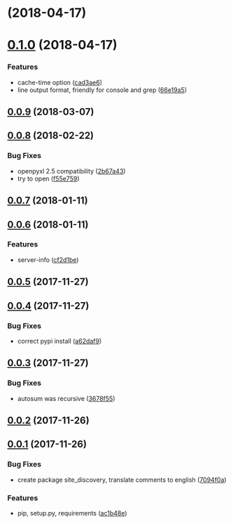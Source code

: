 <a name=""></a>
#  (2018-04-17)



<a name="0.1.0"></a>
# [0.1.0](https://github.com/viasite/site-discovery/compare/0.0.9...0.1.0) (2018-04-17)


### Features

* cache-time option ([cad3ae6](https://github.com/viasite/site-discovery/commit/cad3ae6))
* line output format, friendly for console and grep ([66e19a5](https://github.com/viasite/site-discovery/commit/66e19a5))



<a name="0.0.9"></a>
## [0.0.9](https://github.com/viasite/site-discovery/compare/0.0.8...0.0.9) (2018-03-07)



<a name="0.0.8"></a>
## [0.0.8](https://github.com/viasite/site-discovery/compare/0.0.7...0.0.8) (2018-02-22)


### Bug Fixes

* openpyxl 2.5 compatibility ([2b67a43](https://github.com/viasite/site-discovery/commit/2b67a43))
* try to open ([f55e759](https://github.com/viasite/site-discovery/commit/f55e759))



<a name="0.0.7"></a>
## [0.0.7](https://github.com/viasite/site-discovery/compare/0.0.6...0.0.7) (2018-01-11)



<a name="0.0.6"></a>
## [0.0.6](https://github.com/viasite/site-discovery/compare/0.0.5...0.0.6) (2018-01-11)


### Features

* server-info ([cf2d1be](https://github.com/viasite/site-discovery/commit/cf2d1be))



<a name="0.0.5"></a>
## [0.0.5](https://github.com/viasite/site-discovery/compare/0.0.4...0.0.5) (2017-11-27)



<a name="0.0.4"></a>
## [0.0.4](https://github.com/viasite/site-discovery/compare/0.0.3...0.0.4) (2017-11-27)


### Bug Fixes

* correct pypi install ([a62daf9](https://github.com/viasite/site-discovery/commit/a62daf9))



<a name="0.0.3"></a>
## [0.0.3](https://github.com/viasite/site-discovery/compare/0.0.2...0.0.3) (2017-11-27)


### Bug Fixes

* autosum was recursive ([3678f55](https://github.com/viasite/site-discovery/commit/3678f55))



<a name="0.0.2"></a>
## [0.0.2](https://github.com/viasite/site-discovery/compare/0.0.1...0.0.2) (2017-11-26)



<a name="0.0.1"></a>
## [0.0.1](https://github.com/viasite/site-discovery/compare/7094f0a...0.0.1) (2017-11-26)


### Bug Fixes

* create package site_discovery, translate comments to english ([7094f0a](https://github.com/viasite/site-discovery/commit/7094f0a))


### Features

* pip, setup.py, requirements ([ac1b48e](https://github.com/viasite/site-discovery/commit/ac1b48e))



